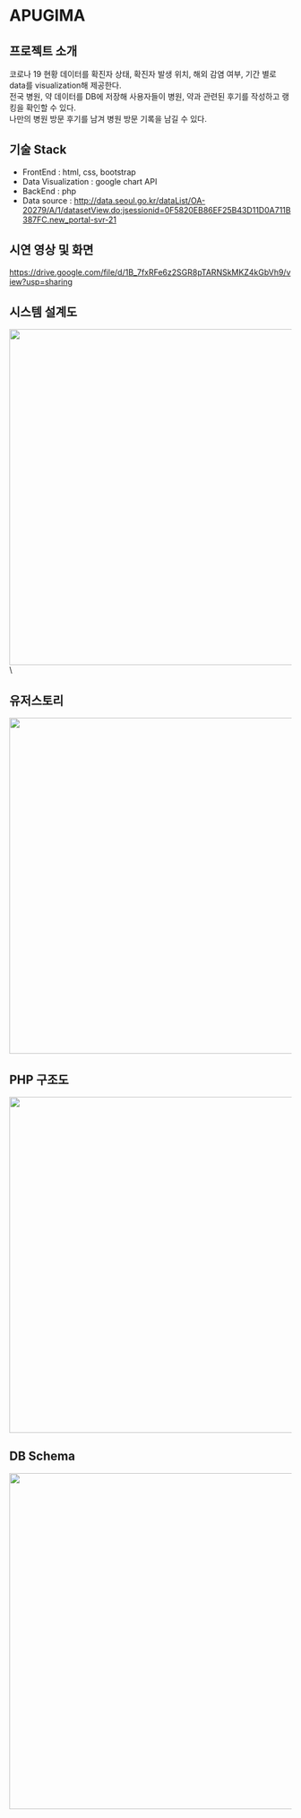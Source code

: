 # APUGIMA

## 프로젝트 소개
코로나 19 현황 데이터를 확진자 상태, 확진자 발생 위치, 해외 감염 여부, 기간 별로 data를 visualization해 제공한다. </br>
전국 병원, 약 데이터를 DB에 저장해 사용자들이 병원, 약과 관련된 후기를 작성하고 랭킹을 확인할 수 있다. </br> 나만의 병원 방문 후기를 남겨 병원 방문 기록을 남길 수 있다.  

## 기술 Stack 
- FrontEnd : html, css, bootstrap
- Data Visualization : google chart API
- BackEnd : php
- Data source : http://data.seoul.go.kr/dataList/OA-20279/A/1/datasetView.do;jsessionid=0F5820EB86EF25B43D11D0A711B387FC.new_portal-svr-21

## 시연 영상 및 화면
https://drive.google.com/file/d/1B_7fxRFe6z2SGR8pTARNSkMKZ4kGbVh9/view?usp=sharing

## 시스템 설계도
<img width=600, src="https://user-images.githubusercontent.com/37237145/106231677-948d2980-6235-11eb-814f-1e96be243511.png">\

## 유저스토리
<img width=600, src="https://user-images.githubusercontent.com/37237145/106231679-95be5680-6235-11eb-8dd2-41875ee9348d.png">

## PHP 구조도
<img width=600, src="https://user-images.githubusercontent.com/37237145/106231673-935bfc80-6235-11eb-8d36-ad9f30dd2750.png">

## DB Schema
<img width=600, src="https://user-images.githubusercontent.com/37237145/106232560-a7086280-6237-11eb-8f13-0cb09e04d673.JPG">
